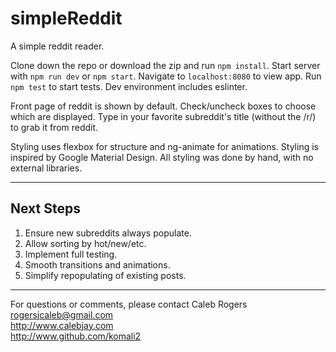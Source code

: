 # simpleReddit
A simple reddit reader. 

Clone down the repo or download the zip and run `npm install`.
Start server with `npm run dev` or `npm start`. Navigate to `localhost:8080` to view app. 
Run `npm test` to start tests. Dev environment includes eslinter. 

Front page of reddit is shown by default. Check/uncheck boxes to choose which are displayed. Type in your favorite subreddit's title (without the /r/) to grab it from reddit. 

Styling uses flexbox for structure and ng-animate for animations. Styling is inspired by Google Material Design. All styling was done by hand, with no external libraries. 

---
## Next Steps
1. Ensure new subreddits always populate.
2. Allow sorting by hot/new/etc.
3. Implement full testing. 
4. Smooth transitions and animations.
5. Simplify repopulating of existing posts.

---

 For questions or comments, please contact Caleb Rogers  
 rogersjcaleb@gmail.com  
 http://www.calebjay.com  
 http://www.github.com/komali2